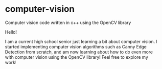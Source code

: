 # computer-vision
Computer vision code written in c++ using the OpenCV library

Hello!

I am a current high school senior just learning a bit about computer vision. I started implementing computer vision algorithms such as Canny Edge Detection from scratch, and am now learning about how to do even more with computer vision using the OpenCV library! Feel free to explore my work!

